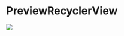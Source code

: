 # PreviewRecyclerView
[![](https://jitpack.io/v/matsudamper/PreviewRecyclerView.svg)](https://jitpack.io/#matsudamper/PreviewRecyclerView)
